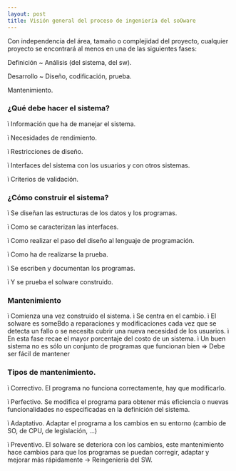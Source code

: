 ```yaml
---
layout: post
title: Visión general del proceso de ingeniería del soOware
---
```

Con independencia del área, tamaño o complejidad del proyecto, cualquier proyecto se encontrará al menos en una de
las siguientes fases:

Definición ~ Análisis (del sistema, del sw).

Desarrollo ~ Diseño, codificación, prueba.

Mantenimiento.

### ¿Qué debe hacer el sistema?
ì Información que ha de manejar el sistema.

ì Necesidades de rendimiento.

ì Restricciones de diseño.

ì Interfaces del sistema con los usuarios y con otros sistemas.

ì Criterios de validación.

### ¿Cómo construir el sistema?

ì Se diseñan las estructuras de los datos y los programas.

ì Como se caracterizan las interfaces.

ì Como realizar el paso del diseño al lenguaje de programación.

ì Como ha de realizarse la prueba.

ì Se escriben y documentan los programas.

ì Y se prueba el soIware construido.

### Mantenimiento
ì Comienza una vez construido el sistema.
ì Se centra en el cambio.
ì El soIware es someBdo a reparaciones y modificaciones cada
vez que se detecta un fallo o se necesita cubrir una nueva
necesidad de los usuarios.
ì En esta fase recae el mayor porcentaje del costo de un sistema.
ì Un buen sistema no es sólo un conjunto de programas que
funcionan bien => Debe ser fácil de mantener

### Tipos de mantenimiento.
ì Correctivo. El programa no funciona correctamente, hay que
modificarlo.

ì Perfectivo. Se modifica el programa para obtener más eficiencia o
nuevas funcionalidades no especificadas en la definición del
sistema.

ì Adaptativo. Adaptar el programa a los cambios en su entorno
(cambio de SO, de CPU, de legislación, …)

ì Preventivo. El soIware se deteriora con los cambios, este
mantenimiento hace cambios para que los programas se puedan
corregir, adaptar y mejorar más rápidamente -> Reingeniería del
SW.
